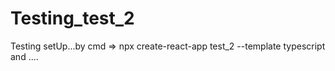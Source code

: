 # Testing_test_2
Testing setUp...by cmd => npx create-react-app test_2 --template typescript and ....

